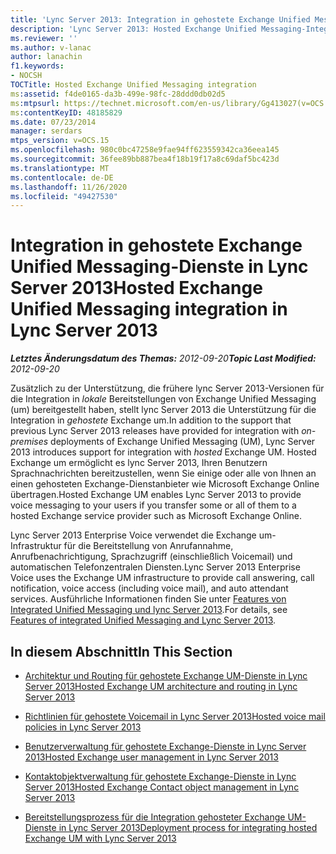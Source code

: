 ```yaml
---
title: 'Lync Server 2013: Integration in gehostete Exchange Unified Messaging-Dienste'
description: 'Lync Server 2013: Hosted Exchange Unified Messaging-Integration.'
ms.reviewer: ''
ms.author: v-lanac
author: lanachin
f1.keywords:
- NOCSH
TOCTitle: Hosted Exchange Unified Messaging integration
ms:assetid: f4de0165-da3b-499e-98fc-28ddd0db02d5
ms:mtpsurl: https://technet.microsoft.com/en-us/library/Gg413027(v=OCS.15)
ms:contentKeyID: 48185829
ms.date: 07/23/2014
manager: serdars
mtps_version: v=OCS.15
ms.openlocfilehash: 980c0bc47258e9fae94ff623559342ca36eea145
ms.sourcegitcommit: 36fee89bb887bea4f18b19f17a8c69daf5bc423d
ms.translationtype: MT
ms.contentlocale: de-DE
ms.lasthandoff: 11/26/2020
ms.locfileid: "49427530"
---
```

# <a name="hosted-exchange-unified-messaging-integration-in-lync-server-2013"></a><span data-ttu-id="c166d-103">Integration in gehostete Exchange Unified Messaging-Dienste in Lync Server 2013</span><span class="sxs-lookup"><span data-stu-id="c166d-103">Hosted Exchange Unified Messaging integration in Lync Server 2013</span></span>

<div data-xmlns="http://www.w3.org/1999/xhtml">

<div class="topic" data-xmlns="http://www.w3.org/1999/xhtml" data-msxsl="urn:schemas-microsoft-com:xslt" data-cs="https://msdn.microsoft.com/">

<div data-asp="https://msdn2.microsoft.com/asp">



</div>

<div id="mainSection">

<div id="mainBody"><span data-ttu-id="c166d-104">

<span> </span></span><span class="sxs-lookup"><span data-stu-id="c166d-104">

<span> </span></span></span>

<span data-ttu-id="c166d-105">_**Letztes Änderungsdatum des Themas:** 2012-09-20_</span><span class="sxs-lookup"><span data-stu-id="c166d-105">_**Topic Last Modified:** 2012-09-20_</span></span>

<span data-ttu-id="c166d-106">Zusätzlich zu der Unterstützung, die frühere lync Server 2013-Versionen für die Integration in *lokale* Bereitstellungen von Exchange Unified Messaging (um) bereitgestellt haben, stellt lync Server 2013 die Unterstützung für die Integration in *gehostete* Exchange um.</span><span class="sxs-lookup"><span data-stu-id="c166d-106">In addition to the support that previous Lync Server 2013 releases have provided for integration with *on-premises* deployments of Exchange Unified Messaging (UM), Lync Server 2013 introduces support for integration with *hosted* Exchange UM.</span></span> <span data-ttu-id="c166d-107">Hosted Exchange um ermöglicht es lync Server 2013, Ihren Benutzern Sprachnachrichten bereitzustellen, wenn Sie einige oder alle von Ihnen an einen gehosteten Exchange-Dienstanbieter wie Microsoft Exchange Online übertragen.</span><span class="sxs-lookup"><span data-stu-id="c166d-107">Hosted Exchange UM enables Lync Server 2013 to provide voice messaging to your users if you transfer some or all of them to a hosted Exchange service provider such as Microsoft Exchange Online.</span></span>

<span data-ttu-id="c166d-108">Lync Server 2013 Enterprise Voice verwendet die Exchange um-Infrastruktur für die Bereitstellung von Anrufannahme, Anrufbenachrichtigung, Sprachzugriff (einschließlich Voicemail) und automatischen Telefonzentralen Diensten.</span><span class="sxs-lookup"><span data-stu-id="c166d-108">Lync Server 2013 Enterprise Voice uses the Exchange UM infrastructure to provide call answering, call notification, voice access (including voice mail), and auto attendant services.</span></span> <span data-ttu-id="c166d-109">Ausführliche Informationen finden Sie unter [Features von Integrated Unified Messaging und lync Server 2013](lync-server-2013-features-of-integrated-unified-messaging.md).</span><span class="sxs-lookup"><span data-stu-id="c166d-109">For details, see [Features of integrated Unified Messaging and Lync Server 2013](lync-server-2013-features-of-integrated-unified-messaging.md).</span></span>

<div>

## <a name="in-this-section"></a><span data-ttu-id="c166d-110">In diesem Abschnitt</span><span class="sxs-lookup"><span data-stu-id="c166d-110">In This Section</span></span>

  - [<span data-ttu-id="c166d-111">Architektur und Routing für gehostete Exchange UM-Dienste in Lync Server 2013</span><span class="sxs-lookup"><span data-stu-id="c166d-111">Hosted Exchange UM architecture and routing in Lync Server 2013</span></span>](lync-server-2013-hosted-exchange-um-architecture-and-routing.md)

  - [<span data-ttu-id="c166d-112">Richtlinien für gehostete Voicemail in Lync Server 2013</span><span class="sxs-lookup"><span data-stu-id="c166d-112">Hosted voice mail policies in Lync Server 2013</span></span>](lync-server-2013-hosted-voice-mail-policies.md)

  - [<span data-ttu-id="c166d-113">Benutzerverwaltung für gehostete Exchange-Dienste in Lync Server 2013</span><span class="sxs-lookup"><span data-stu-id="c166d-113">Hosted Exchange user management in Lync Server 2013</span></span>](lync-server-2013-hosted-exchange-user-management.md)

  - [<span data-ttu-id="c166d-114">Kontaktobjektverwaltung für gehostete Exchange-Dienste in Lync Server 2013</span><span class="sxs-lookup"><span data-stu-id="c166d-114">Hosted Exchange Contact object management in Lync Server 2013</span></span>](lync-server-2013-hosted-exchange-contact-object-management.md)

  - [<span data-ttu-id="c166d-115">Bereitstellungsprozess für die Integration gehosteter Exchange UM-Dienste in Lync Server 2013</span><span class="sxs-lookup"><span data-stu-id="c166d-115">Deployment process for integrating hosted Exchange UM with Lync Server 2013</span></span>](lync-server-2013-deployment-process-for-integrating-hosted-exchange-um.md)

<span data-ttu-id="c166d-116"></div>

</div>

<span> </span>

</div>

</div>

</span><span class="sxs-lookup"><span data-stu-id="c166d-116"></div>

</div>

<span> </span>

</div>

</div>

</span></span></div>

